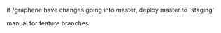 if /graphene have changes going into master, deploy master to 'staging'

manual for feature branches